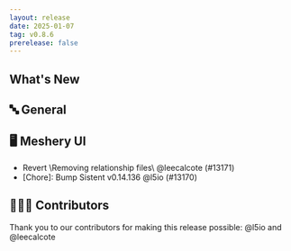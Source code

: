 ```yaml
---
layout: release
date: 2025-01-07
tag: v0.8.6
prerelease: false
---
```


## What's New

## 🔤 General

## 🖥 Meshery UI

- Revert \Removing relationship files\ @leecalcote (#13171)
- [Chore]: Bump Sistent v0.14.136 @l5io (#13170)

## 👨🏽‍💻 Contributors

Thank you to our contributors for making this release possible:
@l5io and @leecalcote
